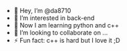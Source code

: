 - 👋 Hey, I’m @da8710
- 👀 I’m interested in back-end
- 🌱 Now I am learning python and c++
- 💞️ I’m looking to collaborate on ...
- ⚡ Fun fact: c++ is hard but I love it ;D

<!---
da8710/da8710 is a ✨ special ✨ repository because its `README.md` (this file) appears on your GitHub profile.
You can click the Preview link to take a look at your changes.
--->
